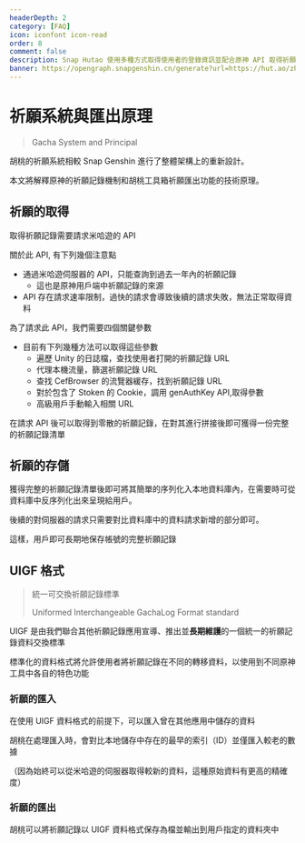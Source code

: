 ```yaml
---
headerDepth: 2
category: [FAQ]
icon: iconfont icon-read
order: 8
comment: false
description: Snap Hutao 使用多種方式取得使用者的登錄資訊並配合原神 API 取得祈願記錄。
banner: https://opengraph.snapgenshin.cn/generate?url=https://hut.ao/zh-Hant/advanced/Gacha-system-and-export-principal.html&has_description=False
---
```


# 祈願系統與匯出原理

> Gacha System and Principal

胡桃的祈願系統相較 Snap Genshin 進行了整體架構上的重新設計。

本文將解釋原神的祈願記錄機制和胡桃工具箱祈願匯出功能的技術原理。

## 祈願的取得

取得祈願記錄需要請求米哈遊的 API

關於此 API, 有下列幾個注意點

- 通過米哈遊伺服器的 API，只能查詢到過去一年內的祈願記錄
  - 這也是原神用戶端中祈願記錄的來源
- API 存在請求速率限制，過快的請求會導致後續的請求失敗，無法正常取得資料

為了請求此 API，我們需要四個關鍵參數

- 目前有下列幾種方法可以取得這些參數
  - 遍歷 Unity 的日誌檔，查找使用者打開的祈願記錄 URL
  - 代理本機流量，篩選祈願記錄 URL
  - 查找 CefBrowser 的流覽器緩存，找到祈願記錄 URL
  - 對於包含了 Stoken 的 Cookie，調用 genAuthKey API,取得參數
  - 高級用戶手動輸入相關 URL

在請求 API 後可以取得到零散的祈願記錄，在對其進行拼接後即可獲得一份完整的祈願記錄清單

## 祈願的存儲

獲得完整的祈願記錄清單後即可將其簡單的序列化入本地資料庫內，在需要時可從資料庫中反序列化出來呈現給用戶。

後續的對伺服器的請求只需要對比資料庫中的資料請求新增的部分即可。

這樣，用戶即可長期地保存帳號的完整祈願記錄

## UIGF 格式

> 統一可交換祈願記錄標準
>
> Uniformed Interchangeable GachaLog Format standard

UIGF 是由我們聯合其他祈願記錄應用宣導、推出並**長期維護**的一個統一的祈願記錄資料交換標準

標準化的資料格式將允許使用者將祈願記錄在不同的轉移資料，以使用到不同原神工具中各自的特色功能

### 祈願的匯入

在使用 UIGF 資料格式的前提下，可以匯入曾在其他應用中儲存的資料

胡桃在處理匯入時，會對比本地儲存中存在的最早的索引（ID）並僅匯入較老的數據

（因為始終可以從米哈遊的伺服器取得較新的資料，這種原始資料有更高的精確度）

### 祈願的匯出

胡桃可以將祈願記錄以 UIGF 資料格式保存為檔並輸出到用戶指定的資料夾中
